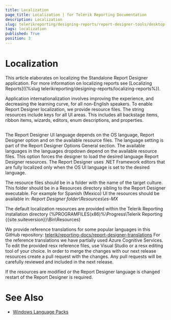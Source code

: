 ```yaml
---
title: Localization
page_title: Localization | for Telerik Reporting Documentation
description: Localization
slug: telerikreporting/designing-reports/report-designer-tools/desktop-designers/standalone-report-designer/localization
tags: localization
published: True
position: 3
---
```


# Localization



This article elaborates on localizing the Standalone Report Designer application.
        For more information on localizing reports see [Localizing Reports]({%slug telerikreporting/designing-reports/localizing-reports%}).
      

Application internationalization involves improving the experience, 
        and decreasing the learning curve, for all non-English speakers. 
        To enable Report Designer localization, we provide resource files. 
        The string resources include keys for all UI areas. 
        This includes all backstage items, ribbon items, wizards, editors, enum descriptions, and properties.
      

## 

The Report Designer UI language depends on the OS language, 
          Report Designer option and on the available resource files. 
          The language setting is part of the Report Designer Options General section. 
          The available languages in the languages dropdown depend on the available resource files. 
          This option forces the designer to load the desired language Report Designer resources. 
          The Report Designer uses .NET Framework editors that are fully localized only when the 
          OS UI language is set to the desired language.
        

The resource files should be in a folder with the name of the target culture.
          This folder should be in a Resources directory sibling to the Report Designer executable.
          For example for Spanish (Mexico) UI the resources should be available in: 
          *Report Designer folder\Resources\es-MX*

The default localization resources are provided within the Telerik Reporting installation directory
          (%PROGRAMFILES(x86)%\Progress\Telerik Reporting {{site.suiteversion}}\Bin\Resources)
        

We provide reference translations for some popular languages in this GitHub repository:
          [telerik/reporting-docs/report-designer-translations](https://github.com/telerik/reporting-docs/tree/master/report-designer-translations)          For the reference translations we have partially used Azure Cognitive Services. 
          To edit the provided resx reference files, use Visual Studio or a resx editing tool of your choice. 
          In order to merge the changes with our next release resources create a pull request with the changes.
          Any pull requests will be carefully reviewed and included in the next release.
        

If the resources are modified or the Report Designer language 
          is changed restart of the Report Designer is required. 
        

# See Also


 * [Windows Language Packs](https://support.microsoft.com/en-us/help/14236/language-packs)
